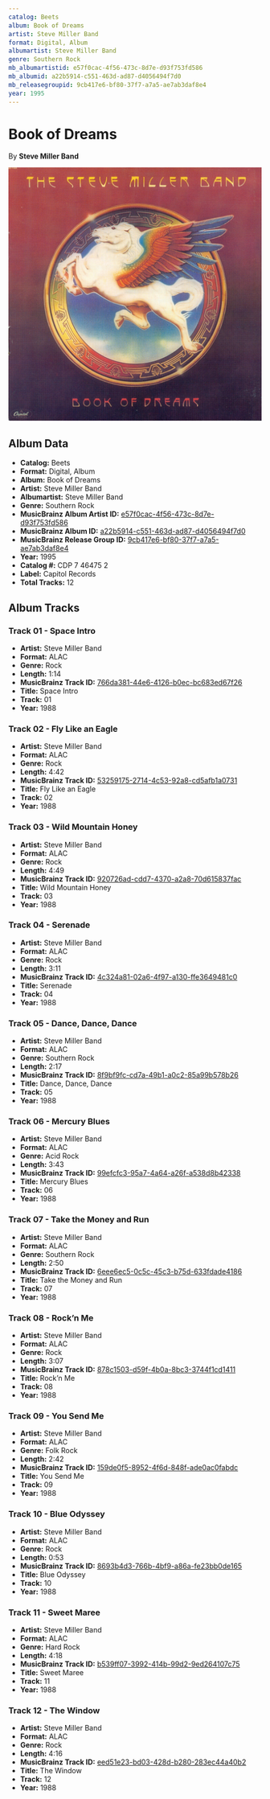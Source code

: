 ```yaml
---
catalog: Beets
album: Book of Dreams
artist: Steve Miller Band
format: Digital, Album
albumartist: Steve Miller Band
genre: Southern Rock
mb_albumartistid: e57f0cac-4f56-473c-8d7e-d93f753fd586
mb_albumid: a22b5914-c551-463d-ad87-d4056494f7d0
mb_releasegroupid: 9cb417e6-bf80-37f7-a7a5-ae7ab3daf8e4
year: 1995
---
```


# Book of Dreams

By **Steve Miller Band**

![](../../assets/beetscovers/Steve_Miller_Band-Book_of_Dreams.jpg)

## Album Data

- **Catalog:** Beets
- **Format:** Digital, Album
- **Album:** Book of Dreams
- **Artist:** Steve Miller Band
- **Albumartist:** Steve Miller Band
- **Genre:** Southern Rock
- **MusicBrainz Album Artist ID:** [e57f0cac-4f56-473c-8d7e-d93f753fd586](https://musicbrainz.org/artist/e57f0cac-4f56-473c-8d7e-d93f753fd586)
- **MusicBrainz Album ID:** [a22b5914-c551-463d-ad87-d4056494f7d0](https://musicbrainz.org/release/a22b5914-c551-463d-ad87-d4056494f7d0)
- **MusicBrainz Release Group ID:** [9cb417e6-bf80-37f7-a7a5-ae7ab3daf8e4](https://musicbrainz.org/release-group/9cb417e6-bf80-37f7-a7a5-ae7ab3daf8e4)
- **Year:** 1995
- **Catalog #:** CDP 7 46475 2
- **Label:** Capitol Records
- **Total Tracks:** 12

## Album Tracks

### Track 01 - Space Intro

- **Artist:** Steve Miller Band
- **Format:** ALAC
- **Genre:** Rock
- **Length:** 1:14
- **MusicBrainz Track ID:** [766da381-44e6-4126-b0ec-bc683ed67f26](https://musicbrainz.org/recording/766da381-44e6-4126-b0ec-bc683ed67f26)
- **Title:** Space Intro
- **Track:** 01
- **Year:** 1988

### Track 02 - Fly Like an Eagle

- **Artist:** Steve Miller Band
- **Format:** ALAC
- **Genre:** Rock
- **Length:** 4:42
- **MusicBrainz Track ID:** [53259175-2714-4c53-92a8-cd5afb1a0731](https://musicbrainz.org/recording/53259175-2714-4c53-92a8-cd5afb1a0731)
- **Title:** Fly Like an Eagle
- **Track:** 02
- **Year:** 1988

### Track 03 - Wild Mountain Honey

- **Artist:** Steve Miller Band
- **Format:** ALAC
- **Genre:** Rock
- **Length:** 4:49
- **MusicBrainz Track ID:** [920726ad-cdd7-4370-a2a8-70d615837fac](https://musicbrainz.org/recording/920726ad-cdd7-4370-a2a8-70d615837fac)
- **Title:** Wild Mountain Honey
- **Track:** 03
- **Year:** 1988

### Track 04 - Serenade

- **Artist:** Steve Miller Band
- **Format:** ALAC
- **Genre:** Rock
- **Length:** 3:11
- **MusicBrainz Track ID:** [4c324a81-02a6-4f97-a130-ffe3649481c0](https://musicbrainz.org/recording/4c324a81-02a6-4f97-a130-ffe3649481c0)
- **Title:** Serenade
- **Track:** 04
- **Year:** 1988

### Track 05 - Dance, Dance, Dance

- **Artist:** Steve Miller Band
- **Format:** ALAC
- **Genre:** Southern Rock
- **Length:** 2:17
- **MusicBrainz Track ID:** [8f9bf9fc-cd7a-49b1-a0c2-85a99b578b26](https://musicbrainz.org/recording/8f9bf9fc-cd7a-49b1-a0c2-85a99b578b26)
- **Title:** Dance, Dance, Dance
- **Track:** 05
- **Year:** 1988

### Track 06 - Mercury Blues

- **Artist:** Steve Miller Band
- **Format:** ALAC
- **Genre:** Acid Rock
- **Length:** 3:43
- **MusicBrainz Track ID:** [99efcfc3-95a7-4a64-a26f-a538d8b42338](https://musicbrainz.org/recording/99efcfc3-95a7-4a64-a26f-a538d8b42338)
- **Title:** Mercury Blues
- **Track:** 06
- **Year:** 1988

### Track 07 - Take the Money and Run

- **Artist:** Steve Miller Band
- **Format:** ALAC
- **Genre:** Southern Rock
- **Length:** 2:50
- **MusicBrainz Track ID:** [6eee6ec5-0c5c-45c3-b75d-633fdade4186](https://musicbrainz.org/recording/6eee6ec5-0c5c-45c3-b75d-633fdade4186)
- **Title:** Take the Money and Run
- **Track:** 07
- **Year:** 1988

### Track 08 - Rock’n Me

- **Artist:** Steve Miller Band
- **Format:** ALAC
- **Genre:** Rock
- **Length:** 3:07
- **MusicBrainz Track ID:** [878c1503-d59f-4b0a-8bc3-3744f1cd1411](https://musicbrainz.org/recording/878c1503-d59f-4b0a-8bc3-3744f1cd1411)
- **Title:** Rock’n Me
- **Track:** 08
- **Year:** 1988

### Track 09 - You Send Me

- **Artist:** Steve Miller Band
- **Format:** ALAC
- **Genre:** Folk Rock
- **Length:** 2:42
- **MusicBrainz Track ID:** [159de0f5-8952-4f6d-848f-ade0ac0fabdc](https://musicbrainz.org/recording/159de0f5-8952-4f6d-848f-ade0ac0fabdc)
- **Title:** You Send Me
- **Track:** 09
- **Year:** 1988

### Track 10 - Blue Odyssey

- **Artist:** Steve Miller Band
- **Format:** ALAC
- **Genre:** Rock
- **Length:** 0:53
- **MusicBrainz Track ID:** [8693b4d3-766b-4bf9-a86a-fe23bb0de165](https://musicbrainz.org/recording/8693b4d3-766b-4bf9-a86a-fe23bb0de165)
- **Title:** Blue Odyssey
- **Track:** 10
- **Year:** 1988

### Track 11 - Sweet Maree

- **Artist:** Steve Miller Band
- **Format:** ALAC
- **Genre:** Hard Rock
- **Length:** 4:18
- **MusicBrainz Track ID:** [b539ff07-3992-414b-99d2-9ed264107c75](https://musicbrainz.org/recording/b539ff07-3992-414b-99d2-9ed264107c75)
- **Title:** Sweet Maree
- **Track:** 11
- **Year:** 1988

### Track 12 - The Window

- **Artist:** Steve Miller Band
- **Format:** ALAC
- **Genre:** Rock
- **Length:** 4:16
- **MusicBrainz Track ID:** [eed51e23-bd03-428d-b280-283ec44a40b2](https://musicbrainz.org/recording/eed51e23-bd03-428d-b280-283ec44a40b2)
- **Title:** The Window
- **Track:** 12
- **Year:** 1988

